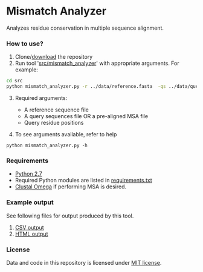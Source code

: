 # Mismatch Analyzer
Analyzes residue conservation in multiple sequence
alignment.

### How to use?
1. Clone/[download](https://github.com/ManavalanG/Mismatch_analyzer/archive/master.zip) the repository
2. Run tool '[src/mismatch_analyzer](src/mismatch_analyzer.py)' with appropriate arguments. For example:
```bash
cd src
python mismatch_analyzer.py -r ../data/reference.fasta  -qs ../data/query.fasta -qp "5,10,15"
```
3. Required arguments:
    * A reference sequence file
    * A query sequences file OR a pre-aligned MSA file
    * Query residue positions
    
4. To see arguments available, refer to help
```bash'
python mismatch_analyzer.py -h
```

### Requirements
* [Python 2.7](https://www.python.org/downloads/release/python-2713/)
* Required Python modules are listed in [requirements.txt](requirements.txt)
* [Clustal Omega](http://www.clustal.org/omega/) if performing MSA is desired.  


### Example output
See following files for output produced by this tool.
1. [CSV output](data/output/csv_out.tsv)
2. [HTML output](data/output/html_out.html)

### License
Data and code in this repository is licensed under [MIT license](LICENSE.md). 


